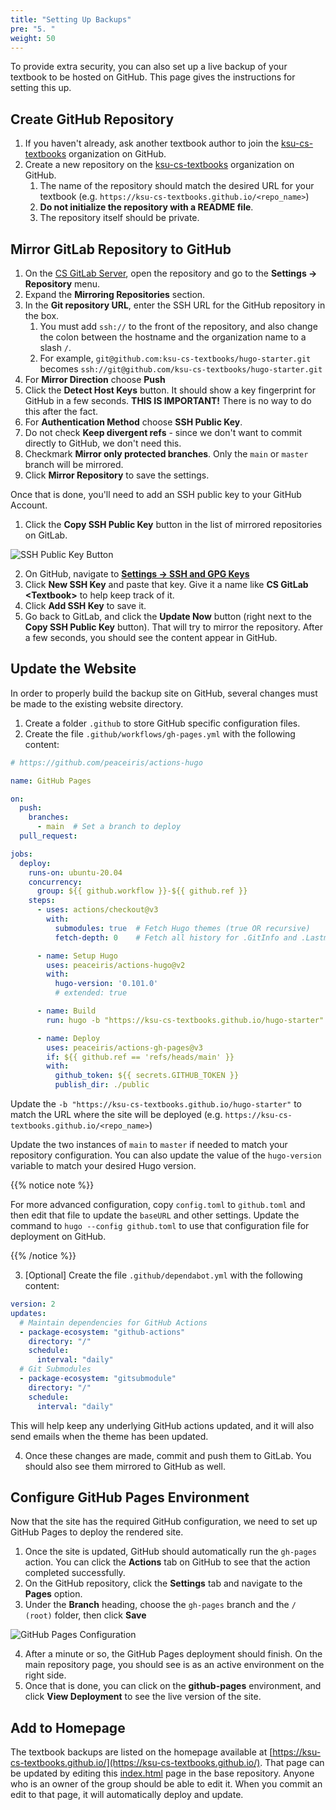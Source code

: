 ```yaml
---
title: "Setting Up Backups"
pre: "5. "
weight: 50
---
```


To provide extra security, you can also set up a live backup of your textbook to be hosted on GitHub. This page gives the instructions for setting this up.

## Create GitHub Repository

1. If you haven't already, ask another textbook author to join the [ksu-cs-textbooks](https://github.com/ksu-cs-textbooks) organization on GitHub.
2. Create a new repository on the [ksu-cs-textbooks](https://github.com/ksu-cs-textbooks) organization on GitHub.
    1. The name of the repository should match the desired URL for your textbook (e.g. `https://ksu-cs-textbooks.github.io/<repo_name>`)
    2. **Do not initialize the repository with a README file**.
    3. The repository itself should be private.

## Mirror GitLab Repository to GitHub

1. On the [CS GitLab Server](https://gitlab.cs.ksu.edu/), open the repository and go to the **Settings -> Repository** menu.
2. Expand the **Mirroring Repositories** section.
3. In the **Git repository URL**, enter the SSH URL for the GitHub repository in the box.
    1. You must add `ssh://` to the front of the repository, and also change the colon between the hostname and the organization name to a slash `/`.
    2. For example, `git@github.com:ksu-cs-textbooks/hugo-starter.git` becomes `ssh://git@github.com/ksu-cs-textbooks/hugo-starter.git`
4. For **Mirror Direction** choose **Push**
5. Click the **Detect Host Keys** button. It should show a key fingerprint for GitHub in a few seconds. **THIS IS IMPORTANT!** There is no way to do this after the fact.
6. For **Authentication Method** choose **SSH Public Key**.
7. Do not check **Keep divergent refs** - since we don't want to commit directly to GitHub, we don't need this. 
8. Checkmark **Mirror only protected branches**. Only the `main` or `master` branch will be mirrored.
9. Click **Mirror Repository** to save the settings.

Once that is done, you'll need to add an SSH public key to your GitHub Account.

1. Click the **Copy SSH Public Key** button in the list of mirrored repositories on GitLab.

![SSH Public Key Button](/images/ssh_public_key.png)

2. On GitHub, navigate to [**Settings -> SSH and GPG Keys**](https://github.com/settings/keys)
3. Click **New SSH Key** and paste that key. Give it a name like **CS GitLab &lt;Textbook>** to help keep track of it. 
4. Click **Add SSH Key** to save it.
5. Go back to GitLab, and click the **Update Now** button (right next to the **Copy SSH Public Key** button). That will try to mirror the repository. After a few seconds, you should see the content appear in GitHub.

## Update the Website

In order to properly build the backup site on GitHub, several changes must be made to the existing website directory.

1. Create a folder `.github` to store GitHub specific configuration files.
2. Create the file `.github/workflows/gh-pages.yml` with the following content:

```yml
# https://github.com/peaceiris/actions-hugo

name: GitHub Pages

on:
  push:
    branches:
      - main  # Set a branch to deploy
  pull_request:

jobs:
  deploy:
    runs-on: ubuntu-20.04
    concurrency:
      group: ${{ github.workflow }}-${{ github.ref }}
    steps:
      - uses: actions/checkout@v3
        with:
          submodules: true  # Fetch Hugo themes (true OR recursive)
          fetch-depth: 0    # Fetch all history for .GitInfo and .Lastmod

      - name: Setup Hugo
        uses: peaceiris/actions-hugo@v2
        with:
          hugo-version: '0.101.0'
          # extended: true

      - name: Build
        run: hugo -b "https://ksu-cs-textbooks.github.io/hugo-starter"

      - name: Deploy
        uses: peaceiris/actions-gh-pages@v3
        if: ${{ github.ref == 'refs/heads/main' }}
        with:
          github_token: ${{ secrets.GITHUB_TOKEN }}
          publish_dir: ./public
```

Update the `-b "https://ksu-cs-textbooks.github.io/hugo-starter"` to match the URL where the site will be deployed (e.g. `https://ksu-cs-textbooks.github.io/<repo_name>`)

Update the two instances of `main` to `master` if needed to match your repository configuration. You can also update the value of the `hugo-version` variable to match your desired Hugo version. 

{{% notice note %}}

For more advanced configuration, copy `config.toml` to `github.toml` and then edit that file to update the `baseURL` and other settings. Update the command to `hugo --config github.toml` to use that configuration file for deployment on GitHub.

{{% /notice %}}

3. [Optional] Create the file `.github/dependabot.yml` with the following content:

```yml
version: 2
updates:
  # Maintain dependencies for GitHub Actions
  - package-ecosystem: "github-actions"
    directory: "/"
    schedule:
      interval: "daily"
  # Git Submodules
  - package-ecosystem: "gitsubmodule"
    directory: "/"
    schedule:
      interval: "daily"
```

This will help keep any underlying GitHub actions updated, and it will also send emails when the theme has been updated. 

4. Once these changes are made, commit and push them to GitLab. You should also see them mirrored to GitHub as well. 

## Configure GitHub Pages Environment

Now that the site has the required GitHub configuration, we need to set up GitHub Pages to deploy the rendered site.

1. Once the site is updated, GitHub should automatically run the `gh-pages` action. You can click the **Actions** tab on GitHub to see that the action completed successfully. 
2. On the GitHub repository, click the **Settings** tab and navigate to the **Pages** option.
3. Under the **Branch** heading, choose the `gh-pages` branch and the `/ (root)` folder, then click **Save**

![GitHub Pages Configuration](/images/gh-pages.png)

4. After a minute or so, the GitHub Pages deployment should finish. On the main repository page, you should see is as an active environment on the right side. 
5. Once that is done, you can click on the **github-pages** environment, and click **View Deployment** to see the live version of the site. 

## Add to Homepage

The textbook backups are listed on the homepage available at [https://ksu-cs-textbooks.github.io/](https://ksu-cs-textbooks.github.io/). That page can be updated by editing this [index.html](https://github.com/ksu-cs-textbooks/ksu-cs-textbooks.github.io/blob/main/index.html) page in the base repository. Anyone who is an owner of the group should be able to edit it. When you commit an edit to that page, it will automatically deploy and update. 



